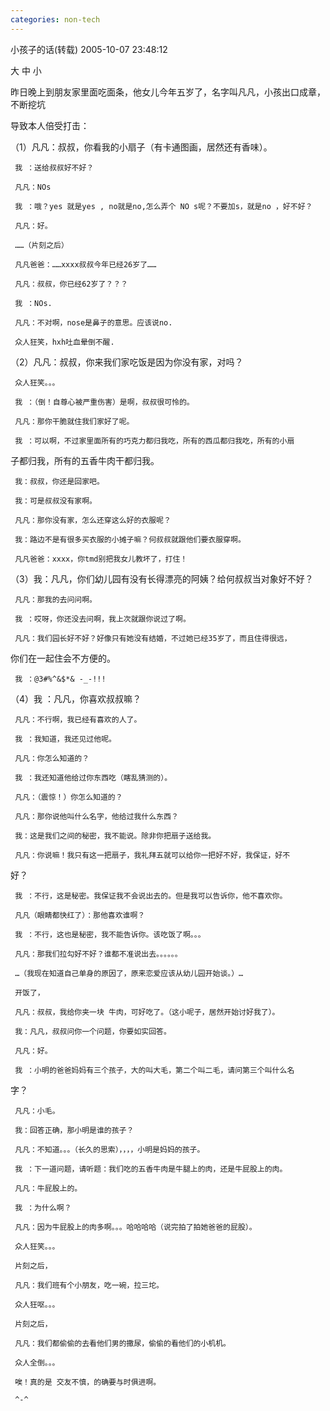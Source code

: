 ```yaml
---
categories: non-tech
---
```

小孩子的话(转载)     2005-10-07 23:48:12 

大 中 小 

昨日晚上到朋友家里面吃面条，他女儿今年五岁了，名字叫凡凡，小孩出口成章，不断挖坑

导致本人倍受打击：

（1）凡凡：叔叔，你看我的小扇子（有卡通图画，居然还有香味）。

     我 ：送给叔叔好不好？

     凡凡：NOs

     我 ：哦？yes 就是yes , no就是no,怎么弄个 NO s呢？不要加s，就是no ，好不好？

     凡凡：好。

     ……（片刻之后）

     凡凡爸爸：……xxxx叔叔今年已经26岁了……

     凡凡：叔叔，你已经62岁了？？？

     我 ：NOs.

     凡凡：不对啊，nose是鼻子的意思。应该说no.

     众人狂笑，hxh吐血晕倒不醒.

（2）凡凡：叔叔，你来我们家吃饭是因为你没有家，对吗？

     众人狂笑。。。

     我 ：（倒！自尊心被严重伤害）是啊，叔叔很可怜的。

     凡凡：那你干脆就住我们家好了呢。

     我 ：可以啊，不过家里面所有的巧克力都归我吃，所有的西瓜都归我吃，所有的小扇

子都归我，所有的五香牛肉干都归我。

     我：叔叔，你还是回家吧。

     我：可是叔叔没有家啊。

     凡凡：那你没有家，怎么还穿这么好的衣服呢？

     我：路边不是有很多买衣服的小摊子嘛？何叔叔就跟他们要衣服穿啊。

     凡凡爸爸：xxxx，你tmd别把我女儿教坏了，打住！

（3）我：凡凡，你们幼儿园有没有长得漂亮的阿姨？给何叔叔当对象好不好？

     凡凡：那我的去问问啊。

     我 ：哎呀，你还没去问啊，我上次就跟你说过了啊。

     凡凡：我们园长好不好？好像只有她没有结婚，不过她已经35岁了，而且住得很远，

你们在一起住会不方便的。

     我 ：@3#%^&$*& -_-!!!

（4）我 ：凡凡，你喜欢叔叔嘛？

     凡凡：不行啊，我已经有喜欢的人了。

     我 ：我知道，我还见过他呢。

     凡凡：你怎么知道的？

     我 ：我还知道他给过你东西吃（瞎乱猜测的）。

     凡凡：（震惊！）你怎么知道的？

     凡凡：那你说他叫什么名字，他给过我什么东西？

     我：这是我们之间的秘密，我不能说。除非你把扇子送给我。

     凡凡：你说嘛！我只有这一把扇子，我礼拜五就可以给你一把好不好，我保证，好不

好？

     我 ：不行，这是秘密。我保证我不会说出去的。但是我可以告诉你，他不喜欢你。

     凡凡（眼睛都快红了）：那他喜欢谁啊？

     我 ：不行，这也是秘密，我不能告诉你。该吃饭了啊。。。

     凡凡：那我们拉勾好不好？谁都不准说出去。。。。。。

     …（我现在知道自己单身的原因了，原来恋爱应该从幼儿园开始谈。）…

     开饭了，

     凡凡：叔叔，我给你夹一块 牛肉，可好吃了。（这小呢子，居然开始讨好我了）。

     我：凡凡，叔叔问你一个问题，你要如实回答。

     凡凡：好。

     我 ：小明的爸爸妈妈有三个孩子，大的叫大毛，第二个叫二毛，请问第三个叫什么名

字？

     凡凡：小毛。

     我：回答正确，那小明是谁的孩子？

     凡凡：不知道。。。（长久的思索），，，，小明是妈妈的孩子。

     我 ：下一道问题，请听题：我们吃的五香牛肉是牛腿上的肉，还是牛屁股上的肉。

     凡凡：牛屁股上的。

     我 ：为什么啊？

     凡凡：因为牛屁股上的肉多啊。。。哈哈哈哈（说完拍了拍她爸爸的屁股）。

     众人狂笑。。。

     片刻之后，

     凡凡：我们班有个小朋友，吃一碗，拉三坨。

     众人狂呕。。。

     片刻之后，

     凡凡：我们都偷偷的去看他们男的撒尿，偷偷的看他们的小机机。

     众人全倒。。。

     唉！真的是 交友不慎，的确要与时俱进啊。

     ^-^

 
